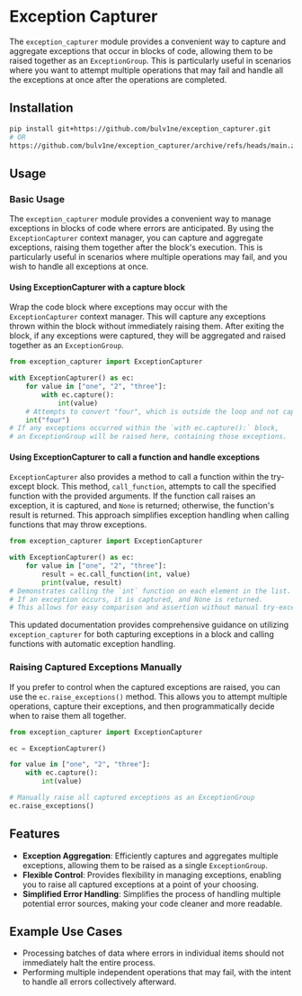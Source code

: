 # Exception Capturer

The `exception_capturer` module provides a convenient way to capture and aggregate exceptions that occur in blocks of code, allowing them to be raised together as an `ExceptionGroup`. This is particularly useful in scenarios where you want to attempt multiple operations that may fail and handle all the exceptions at once after the operations are completed.

## Installation

```sh
pip install git+https://github.com/bulv1ne/exception_capturer.git
# OR
https://github.com/bulv1ne/exception_capturer/archive/refs/heads/main.zip
```

## Usage

### Basic Usage

The `exception_capturer` module provides a convenient way to manage exceptions in blocks of code where errors are anticipated. By using the `ExceptionCapturer` context manager, you can capture and aggregate exceptions, raising them together after the block's execution. This is particularly useful in scenarios where multiple operations may fail, and you wish to handle all exceptions at once.

#### Using ExceptionCapturer with a capture block

Wrap the code block where exceptions may occur with the `ExceptionCapturer` context manager. This will capture any exceptions thrown within the block without immediately raising them. After exiting the block, if any exceptions were captured, they will be aggregated and raised together as an `ExceptionGroup`.

```python
from exception_capturer import ExceptionCapturer

with ExceptionCapturer() as ec:
    for value in ["one", "2", "three"]:
        with ec.capture():
            int(value)
    # Attempts to convert "four", which is outside the loop and not captured
    int("four")
# If any exceptions occurred within the `with ec.capture():` block,
# an ExceptionGroup will be raised here, containing those exceptions.
```

#### Using ExceptionCapturer to call a function and handle exceptions

`ExceptionCapturer` also provides a method to call a function within the try-except block. This method, `call_function`, attempts to call the specified function with the provided arguments. If the function call raises an exception, it is captured, and `None` is returned; otherwise, the function's result is returned. This approach simplifies exception handling when calling functions that may throw exceptions.

```python
from exception_capturer import ExceptionCapturer

with ExceptionCapturer() as ec:
    for value in ["one", "2", "three"]:
        result = ec.call_function(int, value)
        print(value, result)
# Demonstrates calling the `int` function on each element in the list.
# If an exception occurs, it is captured, and None is returned.
# This allows for easy comparison and assertion without manual try-except blocks.
```

This updated documentation provides comprehensive guidance on utilizing `exception_capturer` for both capturing exceptions in a block and calling functions with automatic exception handling.

### Raising Captured Exceptions Manually

If you prefer to control when the captured exceptions are raised, you can use the `ec.raise_exceptions()` method. This allows you to attempt multiple operations, capture their exceptions, and then programmatically decide when to raise them all together.

```python
from exception_capturer import ExceptionCapturer

ec = ExceptionCapturer()

for value in ["one", "2", "three"]:
    with ec.capture():
        int(value)

# Manually raise all captured exceptions as an ExceptionGroup
ec.raise_exceptions()
```

## Features

- **Exception Aggregation**: Efficiently captures and aggregates multiple exceptions, allowing them to be raised as a single `ExceptionGroup`.
- **Flexible Control**: Provides flexibility in managing exceptions, enabling you to raise all captured exceptions at a point of your choosing.
- **Simplified Error Handling**: Simplifies the process of handling multiple potential error sources, making your code cleaner and more readable.

## Example Use Cases

- Processing batches of data where errors in individual items should not immediately halt the entire process.
- Performing multiple independent operations that may fail, with the intent to handle all errors collectively afterward.
